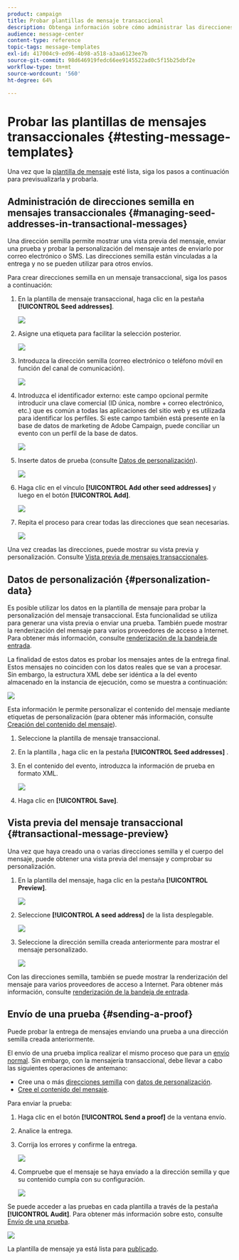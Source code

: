 ```yaml
---
product: campaign
title: Probar plantillas de mensaje transaccional
description: Obtenga información sobre cómo administrar las direcciones semilla en mensajes transaccionales para previsualizarlos y probarlos en Adobe Campaign Classic.
audience: message-center
content-type: reference
topic-tags: message-templates
exl-id: 417004c9-ed96-4b98-a518-a3aa6123ee7b
source-git-commit: 98d646919fedc66ee9145522ad0c5f15b25dbf2e
workflow-type: tm+mt
source-wordcount: '560'
ht-degree: 64%

---
```


# Probar las plantillas de mensajes transaccionales {#testing-message-templates}

Una vez que la [plantilla de mensaje](../../message-center/using/creating-the-message-template.md) esté lista, siga los pasos a continuación para previsualizarla y probarla.

## Administración de direcciones semilla en mensajes transaccionales {#managing-seed-addresses-in-transactional-messages}

Una dirección semilla permite mostrar una vista previa del mensaje, enviar una prueba y probar la personalización del mensaje antes de enviarlo por correo electrónico o SMS. Las direcciones semilla están vinculadas a la entrega y no se pueden utilizar para otros envíos.

Para crear direcciones semilla en un mensaje transaccional, siga los pasos a continuación:

1. En la plantilla de mensaje transaccional, haga clic en la pestaña **[!UICONTROL Seed addresses]**.

   ![](assets/messagecenter_create_seedaddr_001.png)

1. Asigne una etiqueta para facilitar la selección posterior.

   ![](assets/messagecenter_create_seedaddr_002.png)

1. Introduzca la dirección semilla (correo electrónico o teléfono móvil en función del canal de comunicación).

   ![](assets/messagecenter_create_seedaddr_003.png)

1. Introduzca el identificador externo: este campo opcional permite introducir una clave comercial (ID única, nombre + correo electrónico, etc.) que es común a todas las aplicaciones del sitio web y es utilizada para identificar los perfiles. Si este campo también está presente en la base de datos de marketing de Adobe Campaign, puede conciliar un evento con un perfil de la base de datos.

   ![](assets/messagecenter_create_seedaddr_003bis.png)

1. Inserte datos de prueba (consulte [Datos de personalización](#personalization-data)).

   ![](assets/messagecenter_create_custo_001.png)

   <!--## Creating several seed addresses {#creating-several-seed-addresses}-->
1. Haga clic en el vínculo **[!UICONTROL Add other seed addresses]** y luego en el botón **[!UICONTROL Add]**.

   ![](assets/messagecenter_create_seedaddr_004.png)

   <!--1. Follow the configuration steps for a seed address detailed in the [Creating a seed address](#creating-a-seed-address) section.-->
1. Repita el proceso para crear todas las direcciones que sean necesarias.

   ![](assets/messagecenter_create_seedaddr_008.png)

Una vez creadas las direcciones, puede mostrar su vista previa y personalización. Consulte [Vista previa de mensajes transaccionales](#transactional-message-preview).

## Datos de personalización {#personalization-data}

Es posible utilizar los datos en la plantilla de mensaje para probar la personalización del mensaje transaccional. Esta funcionalidad se utiliza para generar una vista previa o enviar una prueba. También puede mostrar la renderización del mensaje para varios proveedores de acceso a Internet. Para obtener más información, consulte [renderización de la bandeja de entrada](../../delivery/using/inbox-rendering.md).

La finalidad de estos datos es probar los mensajes antes de la entrega final. Estos mensajes no coinciden con los datos reales que se van a procesar. Sin embargo, la estructura XML debe ser idéntica a la del evento almacenado en la instancia de ejecución, como se muestra a continuación:

![](assets/messagecenter_create_custo_006.png)

Esta información le permite personalizar el contenido del mensaje mediante etiquetas de personalización (para obtener más información, consulte [Creación del contenido del mensaje](../../message-center/using/creating-the-message-template.md#creating-message-content)).

1. Seleccione la plantilla de mensaje transaccional.

1. En la plantilla , haga clic en la pestaña **[!UICONTROL Seed addresses]** .

1. En el contenido del evento, introduzca la información de prueba en formato XML.

   ![](assets/messagecenter_create_custo_001.png)

1. Haga clic en **[!UICONTROL Save]**.

## Vista previa del mensaje transaccional {#transactional-message-preview}

Una vez que haya creado una o varias direcciones semilla y el cuerpo del mensaje, puede obtener una vista previa del mensaje y comprobar su personalización.

1. En la plantilla del mensaje, haga clic en la pestaña **[!UICONTROL Preview]**.

   ![](assets/messagecenter_preview_001.png)

1. Seleccione **[!UICONTROL A seed address]** de la lista desplegable.

   ![](assets/messagecenter_preview_002.png)

1. Seleccione la dirección semilla creada anteriormente para mostrar el mensaje personalizado.

   ![](assets/messagecenter_create_seedaddr_009.png)

Con las direcciones semilla, también se puede mostrar la renderización del mensaje para varios proveedores de acceso a Internet. Para obtener más información, consulte [renderización de la bandeja de entrada](../../delivery/using/inbox-rendering.md).

## Envío de una prueba {#sending-a-proof}

Puede probar la entrega de mensajes enviando una prueba a una dirección semilla creada anteriormente.

El envío de una prueba implica realizar el mismo proceso que para un [envío normal](../../delivery/using/steps-validating-the-delivery.md#sending-a-proof). Sin embargo, con la mensajería transaccional, debe llevar a cabo las siguientes operaciones de antemano:

* Cree una o más [direcciones semilla](#managing-seed-addresses-in-transactional-messages) con [datos de personalización](#personalization-data).
* [Cree el contenido del mensaje](../../message-center/using/creating-the-message-template.md#creating-message-content).

Para enviar la prueba:

1. Haga clic en el botón **[!UICONTROL Send a proof]** de la ventana envío.
1. Analice la entrega.
1. Corrija los errores y confirme la entrega.

   ![](assets/messagecenter_send_proof_001.png)

1. Compruebe que el mensaje se haya enviado a la dirección semilla y que su contenido cumpla con su configuración.

   ![](assets/messagecenter_send_proof_002.png)

Se puede acceder a las pruebas en cada plantilla a través de la pestaña **[!UICONTROL Audit]**. Para obtener más información sobre esto, consulte [Envío de una prueba](../../delivery/using/steps-validating-the-delivery.md#sending-a-proof).

![](assets/messagecenter_send_proof_003.png)

La plantilla de mensaje ya está lista para [publicado](../../message-center/using/publishing-message-templates.md).